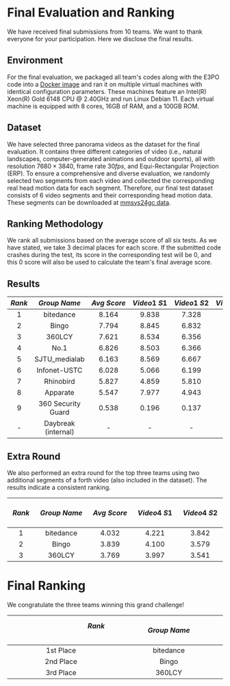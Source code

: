 # Final Evaluation and Ranking
We have received final submissions from 10 teams. We want to thank everyone for your participation. Here we disclose the final results. 

## Environment
For the final evaluation, we packaged all team's codes along with the E3PO code into a [Docker image](https://bytedance.larkoffice.com/drive/folder/HqKhfhzDjlsD9SdaAW3cmFaGnFd) and ran it on multiple virtual machines with identical configuration parameters. These machines feature an Intel(R) Xeon(R) Gold 6148 CPU @ 2.40GHz and run Linux Debian 11. Each virtual machine is equipped with 8 cores, 16GB of RAM, and a 100GB ROM. 

## Dataset
We have selected three panorama videos as the dataset for the final evaluation. It contains three different categories of video (i.e., natural landscapes, computer-generated animations and outdoor sports), all with resolution $7680\times3840$, frame rate 30$fps$, and Equi-Rectangular Projection (ERP). To ensure a comprehensive and diverse evaluation, we randomly selected two segments from each video and collected the corresponding real head motion data for each segment. Therefore, our final test dataset consists of 6 video segments and their corresponding head motion data. These segments can be downloaded at [mmsys24gc data](https://bytedance.larkoffice.com/drive/folder/HqKhfhzDjlsD9SdaAW3cmFaGnFd). 

## Ranking Methodology
We rank all submissions based on the average score of all six tests. As we have stated, we  take 3 decimal places for each score. If the submitted code crashes during the test, its score in the corresponding test will be 0, and this 0 score will also be used to calculate the team's final average score.

## Results

<div align="center">

| $Rank$ |   $Group ~ Name$   |  $Avg~Score$  | $Video1 ~S1$ | $Video1 ~S2$ | $Video2 ~S1$ | $Video2 ~S2$ | $Video3 ~S1$ | $Video3 ~S2$ |
|:------:|:------------------:|:-------------:|:------------:|:------------:|:------------:|:------------:|:------------:|:------------:|
| 1	     | bitedance          | 8.164 |	9.838 |	7.328 |	9.630 |	6.999 |	9.352  |	5.835 |
| 2 	   | Bingo              | 7.794 |	8.845 |	6.832 |	9.193 |	6.441 |	10.185 |	5.267 |
| 3      | 360LCY	            | 7.621 |	8.534 |	6.356 |	8.826 |	6.493 |	9.217  |	6.303 |
| 4      | No.1	              | 6.826 |	8.503 |	6.366 |	8.049 | 3.085 |	9.415  |	5.538 |
| 5      | SJTU_medialab      | 6.163	| 8.569 |	6.667 |	8.531 |	1.621 |	8.513  |	3.077 |
| 6      | Infonet-USTC       | 6.028 |	5.066 |	6.199 |	7.175 |	5.296 |	7.186  |	5.247 |
| 7      | Rhinobird          | 5.827	| 4.859 |	5.810 |	6.782 |	4.906 |	7.351  |	5.252 |
| 8      | Apparate	          | 5.547 |	7.977 |	4.943 |	8.902 |	3.176 |	5.245  |	3.038 |
| 9      | 360 Security Guard | 0.538 |	0.196 |	0.137	| 0.927 |	0.778 |	0.366  |	0.822 |
| -      | Daybreak (internal)|    -	| -     | -     |	-     |	-     |	-      |	-     |

</div>



## Extra Round
We also performed an extra round for the top three teams using two additional segments of a forth video (also included in the dataset). The results indicate a consistent ranking. 

<div align="center">

| &emsp; $Rank$ &emsp; | &emsp;  $Group ~ Name$  &emsp; |  &emsp; $Avg ~Score$ &emsp; | &emsp;$Video4 ~S1$ &emsp; | &emsp; $Video4 ~S2$ &emsp; | 
|:------:|:------------------:|:--------------:|:-------------:|:------------:|
| 1	     |  bitedance         | 4.032 |	4.221 |	3.842 |
| 2	     |  Bingo             | 3.839 |	4.100 |	3.579 |
| 3      |  360LCY	          | 3.769 |	3.997 |	3.541 |

</div>



# Final Ranking
We congratulate the three teams winning this grand challenge! 

<div align="center">

| &emsp;&emsp;&emsp;&emsp;&emsp;&emsp;&emsp;&emsp;&emsp;&emsp; $Rank$ &emsp;&emsp;&emsp;&emsp;&emsp;&emsp;&emsp;&emsp;&emsp;&emsp;&emsp; | &emsp;&emsp;&emsp;&emsp;&emsp;&emsp;&emsp;&emsp;&emsp;&emsp; $Group ~ Name$ &emsp;&emsp;&emsp;&emsp;&emsp;&emsp;&emsp;&emsp;&emsp;&emsp; |
|:---------:|:-------------------:|
| 1st Place	|      bitedance      |
| 2nd Place	|      Bingo          |
| 3rd Place |      360LCY	        |


</div>

